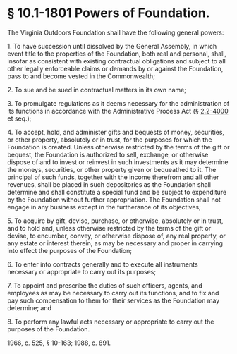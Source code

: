 # § 10.1-1801 Powers of Foundation.

<p>The Virginia Outdoors Foundation shall have the following general powers:</p><p>1. To have succession until dissolved by the General Assembly, in which event title to the properties of the Foundation, both real and personal, shall, insofar as consistent with existing contractual obligations and subject to all other legally enforceable claims or demands by or against the Foundation, pass to and become vested in the Commonwealth;</p><p>2. To sue and be sued in contractual matters in its own name;</p><p>3. To promulgate regulations as it deems necessary for the administration of its functions in accordance with the Administrative Process Act (§ <a href='http://law.lis.virginia.gov/vacode/2.2-4000/'>2.2-4000</a> et seq.);</p><p>4. To accept, hold, and administer gifts and bequests of money, securities, or other property, absolutely or in trust, for the purposes for which the Foundation is created. Unless otherwise restricted by the terms of the gift or bequest, the Foundation is authorized to sell, exchange, or otherwise dispose of and to invest or reinvest in such investments as it may determine the moneys, securities, or other property given or bequeathed to it. The principal of such funds, together with the income therefrom and all other revenues, shall be placed in such depositories as the Foundation shall determine and shall constitute a special fund and be subject to expenditure by the Foundation without further appropriation. The Foundation shall not engage in any business except in the furtherance of its objectives;</p><p>5. To acquire by gift, devise, purchase, or otherwise, absolutely or in trust, and to hold and, unless otherwise restricted by the terms of the gift or devise, to encumber, convey, or otherwise dispose of, any real property, or any estate or interest therein, as may be necessary and proper in carrying into effect the purposes of the Foundation;</p><p>6. To enter into contracts generally and to execute all instruments necessary or appropriate to carry out its purposes;</p><p>7. To appoint and prescribe the duties of such officers, agents, and employees as may be necessary to carry out its functions, and to fix and pay such compensation to them for their services as the Foundation may determine; and</p><p>8. To perform any lawful acts necessary or appropriate to carry out the purposes of the Foundation.</p><p>1966, c. 525, § 10-163; 1988, c. 891.</p>
